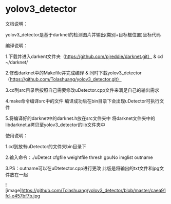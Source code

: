 # yolov3_detector

文档说明：

yolov3_detector是基于darknet的检测图片并输出(类别+目标框位置)坐标代码

编译说明：

1.下载并进入darkent文件夹（https://github.com/pjreddie/darknet.git） & cd ~/darknet/

2.修改darknet中的Makefile并完成编译 & 同时下载yolov3_detector（https://github.com/Tolashuang/yolov3_detector.git）

3.cd到src目录后按照自己需要修改uDetector.cpp文件来满足自己的输出需求

4.make命令编译src中的文件 编译成功后在bin目录下会出现uDetector可执行文件

5.将编译好的darknet中的darknet.h放在src文件夹中 将darknet文件夹中的libdarknet.a拷贝至yolov3_detector的lib文件夹中

使用说明：

1.cd到放有uDetector的文件夹bin目录下

2.输入命令：./uDetect cfgfile weightfile thresh gpuNo imglist outname 

3.PS：outname可以在uDtetector.cpp进行更改 此版是将输出的txt文件和jpg文件放在一起

![image]https://github.com/Tolashuang/yolov3_detector/blob/master/caea91fd-e457bf7b.jpg
